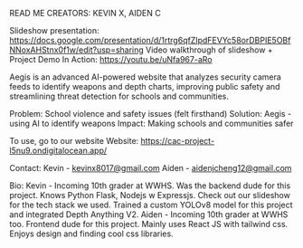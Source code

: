 READ ME
CREATORS: KEVIN X, AIDEN C

Slideshow presentation: https://docs.google.com/presentation/d/1rtrg6qfZIpdFEVYc58orDBPIE5OBfNNoxAHStnx0f1w/edit?usp=sharing
Video walkthrough of slideshow + Project Demo In Action: https://youtu.be/uNfa967-aRo

Aegis is an advanced AI-powered website that analyzes security camera feeds to identify weapons and depth charts, improving public safety and streamlining threat detection for schools and communities.

Problem: School violence and safety issues (felt firsthand)
Solution: Aegis - using AI to identify weapons
Impact: Making schools and communities safer

To use, go to our website
Website: https://cac-project-l5nu9.ondigitalocean.app/





Contact: 
Kevin - kevinx8017@gmail.com
Aiden - aidenjcheng12@gmail.com

Bio:
Kevin - Incoming 10th grader at WWHS. Was the backend dude for this project. Knows Python Flask, Nodejs w Expressjs. Check out our slideshow for the tech stack we used. Trained a custom YOLOv8 model for this project and integrated Depth Anything V2. 
Aiden - Incoming 10th grader at WWHS too. Frontend dude for this project. Mainly uses React JS with tailwind css. Enjoys design and finding cool css libraries. 
